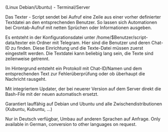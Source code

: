 (Linux Debian/Ubuntu) - Terminal/Server

Das Texter - Script sendet bei Aufruf eine Zeile aus einer vorher definierter Textdatei an den entsprechenden Benutzer. So lassen sich Automationen bei Crontab-Aufruf mit netten Sprüchen oder Informationen ausgeben.

Es entsteht in der Konfigurationsdatei unter /home/$Benutzer/script-data/texter ein Ordner mit Telegram. Hier sind die Benutzer und deren Chat-ID zu finden. Diese Einrichtung und die Texte-Datei müssen zuerst eingestellt werden.
Die Textdatei kann beliebig lang sein, die Texte sind zeilenweise getrennt.

Im Hintergrund entsteht ein Protokoll mit Chat-ID/Namen und dem entsprechenden Text zur Fehlerüberprüfung oder ob überhaupt die Nachricht rausgeht.

Mit integriertem Updater, der bei neuerer Version auf dem Server direkt die Bash-File mit der neuen automatisch ersetzt.

Garantiert lauffähig auf Debian und Ubuntu und alle Zwischendistributionen (Xubuntu, Kubuntu, ...)

Nur in Deutsch verfügbar, Umbau auf anderen Sprachen auf Anfrage. Only available in German, conversion to other languages on request.
